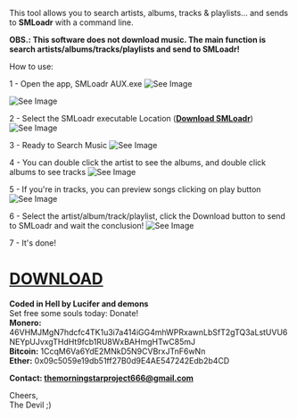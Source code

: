 This tool allows you to search artists, albums, tracks & playlists... and sends to **SMLoadr** with a command line.  

**OBS.:
This software does not download music. The main function is search artists/albums/tracks/playlists and send to SMLoadr!**  

How to use: 

1 - Open the app, SMLoadr AUX.exe
![See Image](https://imgur.com/tztgURK.png)  

![See Image](https://imgur.com/0gCepgH.png)  

2 - Select the SMLoadr executable Location ([**Download SMLoadr**](https://git.teknik.io/SMLoadrDev/SMLoadr/releases)) ![See Image](https://imgur.com/bhSRa3Q.png)  

3 - Ready to Search Music ![See Image](https://imgur.com/i99zs1F.png)  

4 - You can double click the artist to see the albums, and double click albums to see tracks ![See Image](https://imgur.com/95HlqyU.png) 

5 - If you're in tracks, you can preview songs clicking on play button ![See Image](https://imgur.com/hxBvmQK.png)

6 - Select the artist/album/track/playlist, click the Download button to send to SMLoadr and wait the conclusion! ![See Image](https://imgur.com/pxuketn.png)  




7 - It's done!  

# [DOWNLOAD](https://github.com/thelucifermorningstar/SMLoadr-AUX/releases)  

**Coded in Hell by Lucifer and demons**  
Set free some souls today: Donate!  
**Monero:** 46VHMJMgN7hdcfc4TK1u3i7a414iGG4mhWPRxawnLbSfT2gTQ3aLstUVU6NEYpUJvxgTHdHt9fcb1RU8WxBAHmgHTwC85mJ  
**Bitcoin:** 1CcqM6Va6YdE2MNkD5N9CVBrxJTnF6wNn  
**Ether:** 0x09c5059e19db51ff27B0d9E4AE547242Edb2b4CD  


**Contact: themorningstarproject666@gmail.com**

Cheers,  
The Devil ;)
